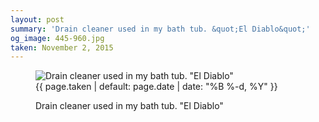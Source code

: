 ```yaml
---
layout: post
summary: 'Drain cleaner used in my bath tub. &quot;El Diablo&quot;'
og_image: 445-960.jpg
taken: November 2, 2015
---
```


<figure class="post" data-src="{{ site.assets_url }}/{{ page.og_image }}">
<img alt='Drain cleaner used in my bath tub. "El Diablo"' sizes="(min-width: 700px) 50vw, calc(100vw - 2rem)" src="{{ site.assets_url }}/445-480.jpg" srcset="{{ site.assets_url }}/445-960.jpg 960w, {{ site.assets_url }}/445-720.jpg 720w, {{ site.assets_url }}/445-480.jpg 480w, {{ site.assets_url }}/445-240.jpg 240w"/>
<figcaption>
<time>{{ page.taken | default: page.date | date: "%B %-d, %Y" }}</time>
<p>Drain cleaner used in my bath tub. "El Diablo"</p>
</figcaption>
</figure>
